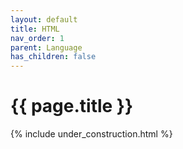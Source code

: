 ```yaml
---
layout: default
title: HTML
nav_order: 1
parent: Language
has_children: false
---
```


{{ page.title }}
======================

{% include under_construction.html %}

<br>

<br>